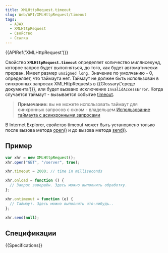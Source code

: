 ```yaml
---
title: XMLHttpRequest.timeout
slug: Web/API/XMLHttpRequest/timeout
tags:
  - AJAX
  - XMLHttpRequest
  - Свойство
  - Ссылка
---
```


{{APIRef('XMLHttpRequest')}}

Свойство **`XMLHttpRequest.timeout`** определяет количество миллисекунд, которое запрос будет выполняться, до того, как будет автоматически прерван. Имеет размер `unsigned long.` Значение по умолчанию - 0, определяет, что таймаута нет. Таймаут не должен быть использован в синхронных запросах XMLHttpRequests в {{Glossary('среде документа')}}, или будет вызвано исключение `InvalidAccessError`. Когда случается таймаут - вызывается событие [timeout](/ru/docs/Web/Events/timeout).

> **Примечание:** вы не можете использовать таймаут для синхронных запросов с окном - владельцем.[Использование таймаута с асинхронными запросами](/ru/docs/Web/API/XMLHttpRequest/Synchronous_and_Asynchronous_Requests#Example_using_a_timeout)

В Internet Explorer, свойство timeout может быть установлено только после вызова метода [open()](/ru/docs/Web/API/XMLHttpRequest/open) и до вызова метода [send()](/ru/docs/Web/API/XMLHttpRequest/send).

## Пример

```js
var xhr = new XMLHttpRequest();
xhr.open("GET", "/server", true);

xhr.timeout = 2000; // time in milliseconds

xhr.onload = function () {
  // Запрос завершён. Здесь можно выполнить обработку.
};

xhr.ontimeout = function (e) {
  // Таймаут. Здесь можно выполнить что-нибудь..
};

xhr.send(null);
```

## Спецификации

{{Specifications}}
